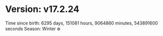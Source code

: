 # Version: v17.2.24
Time since birth: 6295 days, 151081 hours, 9064860 minutes, 543891600 seconds
Season: Winter ❄️
